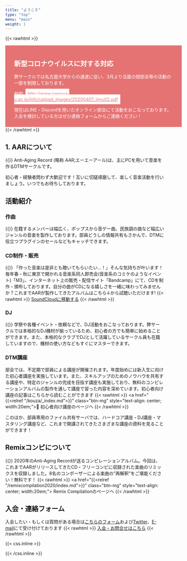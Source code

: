 ```yaml
---
title: "ようこそ"
type: "top"
menu: "main"
weight: 1
---
```


{{< rawhtml >}}
<div class="alert-hero card-shadow">

<h2> 新型コロナウイルスに対する対応</h2>
<p>弊サークルでは名古屋大学からの通達に従い、3月より当面の間部会等の活動の一部を制限しております。</p>
<p>参照: <a href="http://www.nagoya-u.ac.jp/info/upload_images/20200407_jimu02.pdf">http://www.nagoya-u.ac.jp/info/upload_images/20200407_jimu02.pdf</a></p>

<p>現在はLINE・Discordを用いたオンライン部会にて活動をおこなっております。入会を検討している方はぜひ連絡フォームからご連絡ください！</p>
</div>
{{< /rawhtml >}}

## 1. AARについて
{{<imgproc src="AAR_Logo.png" title="AARのロゴ" caption="実は透過素材"/>}}
Anti-Aging Record (略称 AAR;エーエーアール)は、主にPCを用いて音楽を作るDTMサークルです。

初心者・経験者問わず大歓迎です！互いに切磋琢磨して、楽しく音楽活動を行いましょう。いつでもお待ちしております。

## 活動紹介
### 作曲
<!-- {{< figure class="h-300px fig-block" src="dtm.png" title="" caption="">}} -->
{{<imgproc src="dtm.png" title="DTMのイラスト" caption=""/>}}
  在籍するメンバーは幅広く、ポップスから音ゲー曲、民族調の曲など幅広いジャンルの音楽を製作しております。部員どうしの情報共有もさかんで、DTMに役立つプラグインのセールなどもキャッチできます。

### CD制作・販売
<!-- {{< figure class="h-300px fig-block"  src="CD.jpeg" title="M3でのCD販売" caption="">}} -->
{{<imgproc src="CD.jpeg" title="M3でのCD販売" caption=""/>}}
「作った音楽は是非とも聴いてもらいたい…！」そんな気持ちが叶います！
毎年春・秋に東京で開かれる音楽系同人即売会(音楽系のコミケのようなイベント)「M3」、インターネット上の販売・配信サイト「Bandcamp」にて、CDを制作・頒布しております。自分の曲がCDになる嬉しさを一緒に味わってみませんか？これまでAARが製作してきたアルバムはこちら↓から試聴いただけます!
{{< rawhtml >}}
<a href="https://soundcloud.com/antiagingrecord" class="btn-mg" style="text-align: center; width:16em;"><span><i class="fab fa-soundcloud"></i> SoundCloudに移動する</span></a>
{{< /rawhtml >}}

### DJ
<!-- {{< figure src="dj.png" title="" caption="" width="100%" >}} -->
{{<imgproc src="dj.png" title="DJ" caption="画像はイメージです"/>}}
学祭や各種イベント・依頼などで、DJ活動をおこなっております。弊サークルでは本格的なDJ機材が揃っているため、初心者の方でも簡単に始めることができます。また、本格的なクラブでDJとして活躍しているサークル員も在籍していますので、機材の使い方などもすぐにマスターできます。


### DTM講座

部会では、不定期で部員による講座が開催されます。年度始めには新入生に向けた初心者講座を実施しています。また、スキルアップのためのノウハウを共有する講座や、特定のジャンルの完成を目指す講座も実施しており、無料のコンピレーションアルバムの製作を通して講座で習った内容を深めています。初心者向け講座の記事はこちらから読むことができます
{{< rawhtml >}}
<a href="{{<relref "/kouza/_index.md">}}" class="btn-mg" style="text-align: center; width:20em;"><span>🔰 初心者向け講座のページへ</span></a>
{{< /rawhtml >}}

このほか、部員専用のファイル共有サーバでは、ハードコア講座・DJ講座・マスタリング講座など、これまで開講されてきたさまざまな講座の資料を見ることができます！


## Remixコンピについて

{{<imgproc src="aar_remixcompilation.jpg" title="Remix Compilation" caption="JACKET"/>}}
2020年のAnti-Aging Recordが送るコンピレーションアルバム。今回は、これまでAARがリリースしてきたCD・フリーコンピに収録された楽曲のリミックスを収録しました。8名のコンポーザーによる楽曲の”再解釈”をご堪能ください！無料です！
{{< rawhtml >}}
<a href="{{<relref "/remixcompilation2020/index.md">}}" class="btn-mg" style="text-align: center; width:20em;"><span><i class="fas fa-download"></i> Remix Compilationのページへ</span></a>
{{< /rawhtml >}}

## 入会・連絡フォーム
入会したい・もしくは質問がある場合は[こちらのフォーム](https://docs.google.com/forms/d/e/1FAIpQLSer-Lk8I_pqiyp4LpCm0x76CzgtUc0NnY5-DyMFGCePqKnkQQ/viewform)および[Twitter](twitter.com/antiagingrecord)、[E-mail](mailto:antiagingrecord@gmail.com)にて受け付けております
{{< rawhtml >}}
<a href="https://docs.google.com/forms/d/e/1FAIpQLSer-Lk8I_pqiyp4LpCm0x76CzgtUc0NnY5-DyMFGCePqKnkQQ/viewform" class="btn-mg" style="text-align: center; width:16em;"><span>入会・お問合せはこちら</span></a>
{{< /rawhtml >}}

{{< css.inline >}}
<style>
.alert-hero {
  background: #E57373;
  /* border:solid 1px #d63447; */
  /* border-radius:5px; */
  padding: 0.8em 2em;
  color:#fff;
  width: 100%;
  height: auto;
  
}
.alert-hero p{
  color: #fff;
}
.alert-hero a{
  padding: 0.5em;
  background-color:#fff;
  color:#E57373;
  transition: 0.6s ease;
}
.alert-hero a:hover{
  text-decoration: none;
  background-color:#eee;
  color:#E57373;
  transition: 0.6s ease;
}
</style>
{{< /css.inline >}}